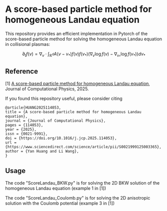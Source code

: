 # A score-based particle method for homogeneous Landau equation

This repository provides an efficient implementation in Pytorch of the score-based particle method for solving the homogeneous Landau equation in collisional plasmas:

$$
\partial_t f(v) = \nabla_v \cdot \int_{\mathbb{R}^d} A(v-v_* ) f(v) f(v_* ) (\nabla_v \log f(v) - \nabla_{v_* } \log f(v_* ) ) dv_*
$$

## Reference
[1] [A score-based particle method for homogeneous Landau equation](https://doi.org/10.1016/j.jcp.2025.114053), Journal of Computational Physics, 2025. 

If you found this repository useful, please consider citing

```
@article{HUANG2025114053,
title = {A score-based particle method for homogeneous Landau equation},
journal = {Journal of Computational Physics},
pages = {114053},
year = {2025},
issn = {0021-9991},
doi = {https://doi.org/10.1016/j.jcp.2025.114053},
url = {https://www.sciencedirect.com/science/article/pii/S0021999125003365},
author = {Yan Huang and Li Wang},
}
```

## Usage
The code "ScoreLandau_BKW.py" is for solving the 2D BKW solution of the homogeneous Landau equation (example 1 in [1])

The code "ScoreLandau_Coulomb.py" is for solving the 2D anisotropic solution with the Coulomb potential (example 3 in [1])
